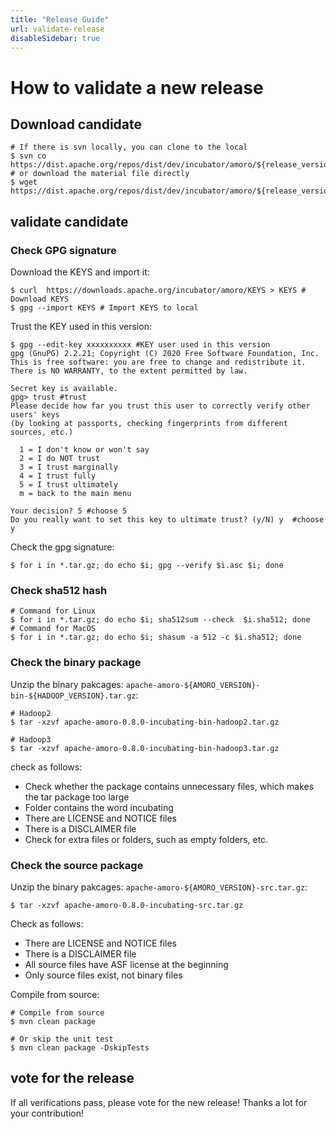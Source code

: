 ```yaml
---
title: "Release Guide"
url: validate-release
disableSidebar: true
---
```

# How to validate a new release

## Download candidate

```shell
# If there is svn locally, you can clone to the local
$ svn co https://dist.apache.org/repos/dist/dev/incubator/amoro/${release_version}-${rc_version}/
# or download the material file directly
$ wget https://dist.apache.org/repos/dist/dev/incubator/amoro/${release_version}-${rc_version}/
```

## validate candidate

### Check GPG signature

Download the KEYS and import it:

```shell
$ curl  https://downloads.apache.org/incubator/amoro/KEYS > KEYS # Download KEYS
$ gpg --import KEYS # Import KEYS to local
```

Trust the KEY used in this version:

```shell
$ gpg --edit-key xxxxxxxxxx #KEY user used in this version
gpg (GnuPG) 2.2.21; Copyright (C) 2020 Free Software Foundation, Inc.
This is free software: you are free to change and redistribute it.
There is NO WARRANTY, to the extent permitted by law.

Secret key is available.
gpg> trust #trust
Please decide how far you trust this user to correctly verify other users' keys
(by looking at passports, checking fingerprints from different sources, etc.)

  1 = I don't know or won't say
  2 = I do NOT trust
  3 = I trust marginally
  4 = I trust fully
  5 = I trust ultimately
  m = back to the main menu

Your decision? 5 #choose 5
Do you really want to set this key to ultimate trust? (y/N) y  #choose y
```

Check the gpg signature:

```shell
$ for i in *.tar.gz; do echo $i; gpg --verify $i.asc $i; done
```

### Check sha512 hash

```shell
# Command for Linux
$ for i in *.tar.gz; do echo $i; sha512sum --check  $i.sha512; done
# Command for MacOS
$ for i in *.tar.gz; do echo $i; shasum -a 512 -c $i.sha512; done
```

### Check the binary package

Unzip the binary pakcages: `apache-amoro-${AMORO_VERSION}-bin-${HADOOP_VERSION}.tar.gz`:

```shell
# Hadoop2
$ tar -xzvf apache-amoro-0.8.0-incubating-bin-hadoop2.tar.gz

# Hadoop3 
$ tar -xzvf apache-amoro-0.8.0-incubating-bin-hadoop3.tar.gz
```

check as follows:
- Check whether the package contains unnecessary files, which makes the tar package too large
- Folder contains the word incubating
- There are LICENSE and NOTICE files
- There is a DISCLAIMER file
- Check for extra files or folders, such as empty folders, etc.

### Check the source package

Unzip the binary pakcages: `apache-amoro-${AMORO_VERSION}-src.tar.gz`:

```shell
$ tar -xzvf apache-amoro-0.8.0-incubating-src.tar.gz
```

Check as follows:
- There are LICENSE and NOTICE files
- There is a DISCLAIMER file
- All source files have ASF license at the beginning
- Only source files exist, not binary files

Compile from source:

```shell
# Compile from source
$ mvn clean package

# Or skip the unit test
$ mvn clean package -DskipTests
```

## vote for the release

If all verifications pass, please vote for the new release! Thanks a lot for your contribution!
